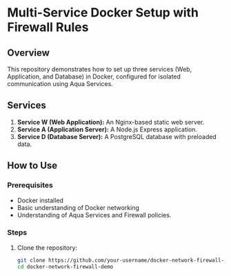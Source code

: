 # Multi-Service Docker Setup with Firewall Rules

## Overview
This repository demonstrates how to set up three services (Web, Application, and Database) in Docker, configured for isolated communication using Aqua Services.

## Services
1. **Service W (Web Application):** An Nginx-based static web server.
2. **Service A (Application Server):** A Node.js Express application.
3. **Service D (Database Server):** A PostgreSQL database with preloaded data.

## How to Use
### Prerequisites
- Docker installed
- Basic understanding of Docker networking
- Understanding of Aqua Services and Firewall policies.

### Steps
1. Clone the repository:
   ```bash
   git clone https://github.com/your-username/docker-network-firewall-demo.git
   cd docker-network-firewall-demo
